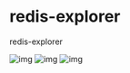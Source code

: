 # redis-explorer
redis-explorer

![img](https://raw.githubusercontent.com/izerui/redis-explorer/master/flex/src/images/demo/demo1.png)
![img](https://raw.githubusercontent.com/izerui/redis-explorer/master/flex/src/images/demo/demo2.png)
![img](https://raw.githubusercontent.com/izerui/redis-explorer/master/flex/src/images/demo/demo3.png)